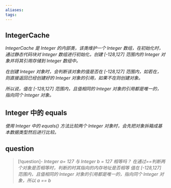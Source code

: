 ```yaml
---
aliases: 
tags: 
---
```


## IntegerCache

_IntegerCache 是 Integer 的内部类，该类维护一个 Integer 数组，在初始化时，通过静态代码块对 Integer 数组进行初始化，创建 [-128,127] 范围内的 Integer 对象并将其引用存储到 Integer 数组中。_

_在创建 Integer 对象时，会判断该对象的值是否在 [-128,127] 范围内，如若在，则直接返回已经创建好的 Integer 对象的引用，如果不在则创建对象。_

_所以说，值在 [-128,127] 范围内，且值相同的 Integer 对象的引用都是唯一的，指向同个 Integer 对象。_

## Integer 中的 equals

 _使用 Integer 中的 equals() 方法比较两个 Integer 对象时，会先把对象拆箱成基本数据类型然后进行比较。_

## question

> [!question]- _Integer a= 127 与 Integer b = 127 相等吗？_
> _在通过=\=判断两个对象是否相等时，判断的时其指向的内存地址是否相等_
> _值在 [-128,127] 范围内，且值相同的 Integer 对象的引用都是唯一的，指向同个 Integer 对象，所以 a =\= b_
